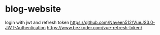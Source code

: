 # blog-website

login with jwt and refresh token
https://github.com/Naveen512/VueJS3.0-JWT-Authentication
https://www.bezkoder.com/vue-refresh-token/
